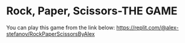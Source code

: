 # Rock, Paper, Scissors-THE GAME
You can play this game from the link below:
https://replit.com/@alex-stefanov/RockPaperScissorsByAlex
